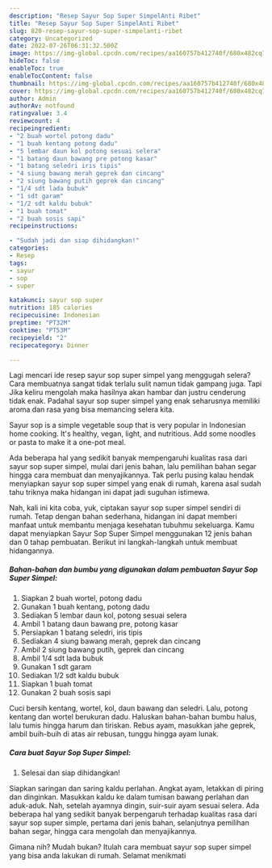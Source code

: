 ```yaml
---
description: "Resep Sayur Sop Super SimpelAnti Ribet"
title: "Resep Sayur Sop Super SimpelAnti Ribet"
slug: 820-resep-sayur-sop-super-simpelanti-ribet
category: Uncategorized
date: 2022-07-26T06:31:32.500Z
image: https://img-global.cpcdn.com/recipes/aa160757b412740f/680x482cq70/sayur-sop-super-simpel-foto-resep-utama.jpg
hideToc: false
enableToc: true
enableTocContent: false
thumbnail: https://img-global.cpcdn.com/recipes/aa160757b412740f/680x482cq70/sayur-sop-super-simpel-foto-resep-utama.jpg
cover: https://img-global.cpcdn.com/recipes/aa160757b412740f/680x482cq70/sayur-sop-super-simpel-foto-resep-utama.jpg
author: Admin
authorAv: notfound
ratingvalue: 3.4
reviewcount: 4
recipeingredient:
- "2 buah wortel potong dadu"
- "1 buah kentang potong dadu"
- "5 lembar daun kol potong sesuai selera"
- "1 batang daun bawang pre potong kasar"
- "1 batang seledri iris tipis"
- "4 siung bawang merah geprek dan cincang"
- "2 siung bawang putih geprek dan cincang"
- "1/4 sdt lada bubuk"
- "1 sdt garam"
- "1/2 sdt kaldu bubuk"
- "1 buah tomat"
- "2 buah sosis sapi"
recipeinstructions:

- "Sudah jadi dan siap dihidangkan!"
categories:
- Resep
tags:
- sayur
- sop
- super

katakunci: sayur sop super 
nutrition: 185 calories
recipecuisine: Indonesian
preptime: "PT32M"
cooktime: "PT53M"
recipeyield: "2"
recipecategory: Dinner

---
```



Lagi mencari ide resep sayur sop super simpel yang menggugah selera? Cara membuatnya sangat tidak terlalu sulit namun tidak gampang juga. Tapi Jika keliru mengolah maka hasilnya akan hambar dan justru cenderung tidak enak. Padahal sayur sop super simpel yang enak seharusnya memiliki aroma dan rasa yang bisa memancing selera kita.


Sayur sop is a simple vegetable soup that is very popular in Indonesian home cooking. It&#39;s healthy, vegan, light, and nutritious. Add some noodles or pasta to make it a one-pot meal.

Ada beberapa hal yang sedikit banyak mempengaruhi kualitas rasa dari sayur sop super simpel, mulai dari jenis bahan, lalu pemilihan bahan segar hingga cara membuat dan menyajikannya. Tak perlu pusing kalau hendak menyiapkan sayur sop super simpel yang enak di rumah, karena asal sudah tahu triknya maka hidangan ini dapat jadi suguhan istimewa.


Nah, kali ini kita coba, yuk, ciptakan sayur sop super simpel sendiri di rumah. Tetap dengan bahan sederhana, hidangan ini dapat memberi manfaat untuk membantu menjaga kesehatan tubuhmu sekeluarga. Kamu dapat menyiapkan Sayur Sop Super Simpel menggunakan 12 jenis bahan dan 0 tahap pembuatan. Berikut ini langkah-langkah untuk membuat hidangannya.

<!--inarticleads1-->

##### Bahan-bahan dan bumbu yang digunakan dalam pembuatan Sayur Sop Super Simpel:

1. Siapkan 2 buah wortel, potong dadu
1. Gunakan 1 buah kentang, potong dadu
1. Sediakan 5 lembar daun kol, potong sesuai selera
1. Ambil 1 batang daun bawang pre, potong kasar
1. Persiapkan 1 batang seledri, iris tipis
1. Sediakan 4 siung bawang merah, geprek dan cincang
1. Ambil 2 siung bawang putih, geprek dan cincang
1. Ambil 1/4 sdt lada bubuk
1. Gunakan 1 sdt garam
1. Sediakan 1/2 sdt kaldu bubuk
1. Siapkan 1 buah tomat
1. Gunakan 2 buah sosis sapi


Cuci bersih kentang, wortel, kol, daun bawang dan seledri. Lalu, potong kentang dan wortel berukuran dadu. Haluskan bahan-bahan bumbu halus, lalu tumis hingga harum dan tiriskan. Rebus ayam, masukkan jahe geprek, ambil buih-buih di atas air rebusan, tunggu hingga ayam lunak. 

<!--inarticleads2-->

##### Cara buat Sayur Sop Super Simpel:


1. Selesai dan siap dihidangkan!

Siapkan saringan dan saring kaldu perlahan. Angkat ayam, letakkan di piring dan dinginkan. Masukkan kaldu ke dalam tumisan bawang perlahan dan aduk-aduk. Nah, setelah ayamnya dingin, suir-suir ayam sesuai selera. Ada beberapa hal yang sedikit banyak berpengaruh terhadap kualitas rasa dari sayur sop super simple, pertama dari jenis bahan, selanjutnya pemilihan bahan segar, hingga cara mengolah dan menyajikannya. 

Gimana nih? Mudah bukan? Itulah cara membuat sayur sop super simpel yang bisa anda lakukan di rumah. Selamat menikmati
